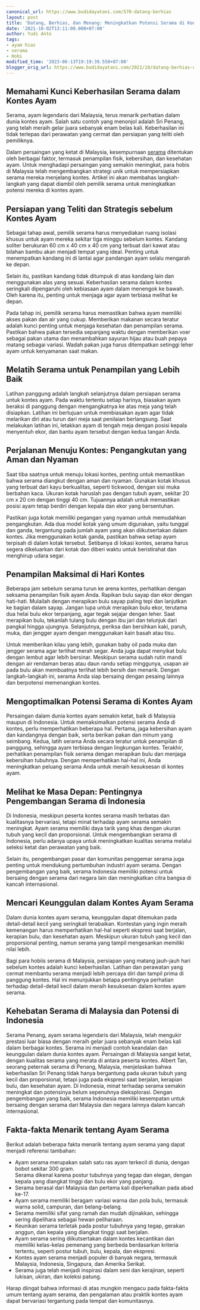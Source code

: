```yaml
---
canonical_url: https://www.budidayatani.com/570-datang-berhias
layout: post
title: 'Datang, Berhias, dan Menang: Meningkatkan Potensi Serama di Kontes'
date: '2021-10-02T13:11:00.000+07:00'
author: Yudi Anto
tags:
- ayam hias
- serama
- Hobi
modified_time: '2023-06-13T19:19:39.550+07:00'
blogger_orig_url: https://www.budidayatani.com/2021/10/datang-berhias-dan-menang.html
---
```


<h2>Memahami Kunci Keberhasilan Serama dalam Kontes Ayam</h2><p>Serama, ayam legendaris dari Malaysia, terus menarik perhatian dalam dunia kontes ayam. Salah satu contoh yang menonjol adalah Sri Penang, yang telah meraih gelar juara sebanyak enam belas kali. Keberhasilan ini tidak terlepas dari perawatan yang cermat dan persiapan yang teliti oleh pemiliknya.&nbsp;</p><p>Dalam persaingan yang ketat di Malaysia, kesempurnaan <a href="https://www.budidayatani.com/search/label/serama">serama</a> ditentukan oleh berbagai faktor, termasuk penampilan fisik, kebersihan, dan kesehatan ayam. Untuk menghadapi persaingan yang semakin meningkat, para hobis di Malaysia telah mengembangkan strategi unik untuk mempersiapkan serama mereka menjelang kontes. Artikel ini akan membahas langkah-langkah yang dapat diambil oleh pemilik serama untuk meningkatkan potensi mereka di kontes ayam.</p><h2>Persiapan yang Teliti dan Strategis sebelum Kontes Ayam</h2><p>Sebagai tahap awal, pemilik serama harus menyediakan ruang isolasi khusus untuk ayam mereka sekitar tiga minggu sebelum kontes. Kandang soliter berukuran 60 cm x 40 cm x 40 cm yang terbuat dari kawat atau bilahan bambu akan menjadi tempat yang ideal. Penting untuk menempatkan kandang ini di lantai agar pandangan ayam selalu mengarah ke depan.&nbsp;</p><p>Selain itu, pastikan kandang tidak ditumpuk di atas kandang lain dan menggunakan alas yang sesuai. Keberhasilan serama dalam kontes seringkali dipengaruhi oleh kebiasaan ayam dalam menengok ke bawah. Oleh karena itu, penting untuk menjaga agar ayam terbiasa melihat ke depan.</p><p>Pada tahap ini, pemilik serama harus memastikan bahwa ayam memiliki akses pakan dan air yang cukup. Memberikan makanan secara teratur adalah kunci penting untuk menjaga kesehatan dan penampilan serama. Pastikan bahwa pakan tersedia sepanjang waktu dengan memberikan voer sebagai pakan utama dan menambahkan sayuran hijau atau buah pepaya matang sebagai variasi. Wadah pakan juga harus ditempatkan setinggi leher ayam untuk kenyamanan saat makan.</p><h2>Melatih Serama untuk Penampilan yang Lebih Baik</h2><p>Latihan panggung adalah langkah selanjutnya dalam persiapan serama untuk kontes ayam. Pada waktu tertentu setiap harinya, biasakan ayam beraksi di panggung dengan mengangkatnya ke atas meja yang telah disiapkan. Latihan ini bertujuan untuk membiasakan ayam agar tidak melarikan diri atau turun dari meja saat penilaian berlangsung. Saat melakukan latihan ini, letakkan ayam di tengah meja dengan posisi kepala menyentuh ekor, dan bantu ayam tersebut dengan kedua tangan Anda.</p><h2>Perjalanan Menuju Kontes: Pengangkutan yang Aman dan Nyaman</h2><p>Saat tiba saatnya untuk menuju lokasi kontes, penting untuk memastikan bahwa serama diangkut dengan aman dan nyaman. Gunakan kotak khusus yang terbuat dari kayu berkualitas, seperti tickwood, dengan sisi muka berbahan kaca. Ukuran kotak haruslah pas dengan tubuh ayam, sekitar 20 cm x 20 cm dengan tinggi 40 cm. Tujuannya adalah untuk memastikan posisi ayam tetap berdiri dengan kepala dan ekor yang bersentuhan.&nbsp;</p><p>Pastikan juga kotak memiliki pegangan yang nyaman untuk memudahkan pengangkutan. Ada dua model kotak yang umum digunakan, yaitu tunggal dan ganda, tergantung pada jumlah ayam yang akan diikutsertakan dalam kontes. Jika menggunakan kotak ganda, pastikan bahwa setiap ayam terpisah di dalam kotak tersebut. Setibanya di lokasi kontes, serama harus segera dikeluarkan dari kotak dan diberi waktu untuk beristirahat dan menghirup udara segar.</p><h2>Penampilan Maksimal di Hari Kontes</h2><p>Beberapa jam sebelum serama turun ke arena kontes, perhatikan dengan seksama penampilan fisik ayam Anda. Rapikan bulu sayap dan ekor dengan hati-hati. Mulailah dengan merapikan bulu sayap paling tepi dan lanjutkan ke bagian dalam sayap. Jangan lupa untuk merapikan bulu ekor, terutama dua helai bulu ekor terpanjang, agar tegak sejajar dengan leher. Saat merapikan bulu, tekanlah tulang bulu dengan ibu jari dan telunjuk dari pangkal hingga ujungnya. Selanjutnya, periksa dan bersihkan kaki, paruh, muka, dan jengger ayam dengan menggunakan kain basah atau tisu.</p><p>Untuk memberikan kilau yang lebih, gunakan baby oil pada muka dan jengger serama agar terlihat merah segar. Anda juga dapat menyikat bulu dengan lembut agar lebih bersinar. Meskipun serama sudah rutin mandi dengan air rendaman beras atau daun randu setiap minggunya, usapan air pada bulu akan membuatnya terlihat lebih bersih dan menarik. Dengan langkah-langkah ini, serama Anda siap bersaing dengan pesaing lainnya dan berpotensi memenangkan kontes.</p><h2>Mengoptimalkan Potensi Serama di Kontes Ayam</h2><p>Persaingan dalam dunia kontes ayam semakin ketat, baik di Malaysia maupun di Indonesia. Untuk memaksimalkan potensi serama Anda di kontes, perlu memperhatikan beberapa hal. Pertama, jaga kebersihan ayam dan kandangnya dengan baik, serta berikan pakan dan minum yang seimbang. Kedua, latih serama Anda secara teratur untuk penampilan di panggung, sehingga ayam terbiasa dengan lingkungan kontes. Terakhir, perhatikan penampilan fisik serama dengan merapikan bulu dan menjaga kebersihan tubuhnya. Dengan memperhatikan hal-hal ini, Anda meningkatkan peluang serama Anda untuk meraih kesuksesan di kontes ayam.</p><h2>Melihat ke Masa Depan: Pentingnya Pengembangan Serama di Indonesia</h2><p>Di Indonesia, meskipun peserta kontes serama masih terbatas dan kualitasnya bervariasi, tetapi minat terhadap ayam serama semakin meningkat. Ayam serama memiliki daya tarik yang khas dengan ukuran tubuh yang kecil dan proporsional. Untuk mengembangkan serama di Indonesia, perlu adanya upaya untuk meningkatkan kualitas serama melalui seleksi ketat dan perawatan yang baik.&nbsp;</p><p>Selain itu, pengembangan pasar dan komunitas penggemar serama juga penting untuk mendukung pertumbuhan industri ayam serama. Dengan pengembangan yang baik, serama Indonesia memiliki potensi untuk bersaing dengan serama dari negara lain dan meningkatkan citra bangsa di kancah internasional.</p><h2>Mencari Keunggulan dalam Kontes Ayam Serama</h2><p>Dalam dunia kontes ayam serama, keunggulan dapat ditemukan pada detail-detail kecil yang seringkali terabaikan. Kontestan yang ingin meraih kemenangan harus memperhatikan hal-hal seperti ekspresi saat berjalan, kerapian bulu, dan kesehatan ayam. Meskipun ukuran tubuh yang kecil dan proporsional penting, namun serama yang tampil mengesankan memiliki nilai lebih.&nbsp;</p><p>Bagi para hobiis serama di Malaysia, persiapan yang matang jauh-jauh hari sebelum kontes adalah kunci keberhasilan. Latihan dan perawatan yang cermat membantu serama menjadi lebih percaya diri dan tampil prima di panggung kontes. Hal ini menunjukkan betapa pentingnya perhatian terhadap detail-detail kecil dalam meraih kesuksesan dalam kontes ayam serama.</p><h2>Kehebatan Serama di Malaysia dan Potensi di Indonesia</h2><p>Serama Penang, ayam serama legendaris dari Malaysia, telah mengukir prestasi luar biasa dengan meraih gelar juara sebanyak enam belas kali dalam berbagai kontes. Serama ini menjadi contoh keandalan dan keunggulan dalam dunia kontes ayam. Persaingan di Malaysia sangat ketat, dengan kualitas serama yang merata di antara peserta kontes. Albert Tan, seorang peternak serama di Penang, Malaysia, menjelaskan bahwa keberhasilan Sri Penang tidak hanya bergantung pada ukuran tubuh yang kecil dan proporsional, tetapi juga pada ekspresi saat berjalan, kerapian bulu, dan kesehatan ayam. Di Indonesia, minat terhadap serama semakin meningkat dan potensinya belum sepenuhnya dieksplorasi. Dengan pengembangan yang baik, serama Indonesia memiliki kesempatan untuk bersaing dengan serama dari Malaysia dan negara lainnya dalam kancah internasional.</p><h2>Fakta-fakta Menarik tentang Ayam Serama</h2><p>Berikut adalah beberapa fakta menarik tentang ayam serama yang dapat menjadi referensi tambahan:</p><ul><li>Ayam serama merupakan salah satu ras ayam terkecil di dunia, dengan bobot sekitar 300 gram.<br />Serama dikenal karena postur tubuhnya yang tegap dan elegan, dengan kepala yang diangkat tinggi dan bulu ekor yang panjang.</li><li>Serama berasal dari Malaysia dan pertama kali diperkenalkan pada abad ke-17.</li><li>Ayam serama memiliki beragam variasi warna dan pola bulu, termasuk warna solid, campuran, dan belang-belang.</li><li>Serama memiliki sifat yang ramah dan mudah dijinakkan, sehingga sering dipelihara sebagai hewan peliharaan.</li><li>Keunikan serama terletak pada postur tubuhnya yang tegap, gerakan anggun, dan kepala yang diangkat tinggi saat berjalan.</li><li>Ayam serama sering diikutsertakan dalam kontes kecantikan dan memiliki kelas-kelas pemenang yang berbeda berdasarkan kriteria tertentu, seperti postur tubuh, bulu, kepala, dan ekspresi.</li><li>Kontes ayam serama menjadi populer di banyak negara, termasuk Malaysia, Indonesia, Singapura, dan Amerika Serikat.</li><li>Serama juga telah menjadi inspirasi dalam seni dan kerajinan, seperti lukisan, ukiran, dan koleksi patung.</li></ul><p>Harap diingat bahwa informasi di atas mungkin mengacu pada fakta-fakta umum tentang ayam serama, dan pengalaman atau praktik kontes ayam dapat bervariasi tergantung pada tempat dan komunitasnya.</p>